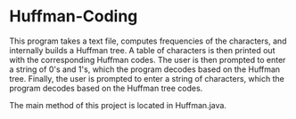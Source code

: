 # Huffman-Coding

This program takes a text file, computes frequencies of the characters, and internally builds a Huffman tree. A table of characters is then printed out with the corresponding Huffman codes. The user is then prompted to enter a string of 0's and 1's, which the program decodes based on the Huffman tree. Finally, the user is prompted to enter a string of characters, which the program decodes based on the Huffman tree codes.

The main method of this project is located in Huffman.java.
